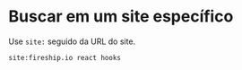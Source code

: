 # Buscar em um site específico

Use `site:` seguido da URL do site.

```text
site:fireship.io react hooks
```